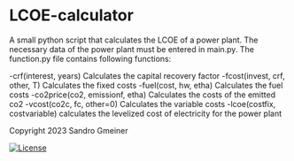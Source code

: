 # LCOE-calculator

A small python script that calculates the LCOE of a power plant. The necessary data of the power plant must be entered in main.py. The function.py file contains following functions:

-crf(interest, years)
    Calculates the capital recovery factor
-fcost(invest, crf, other, T)
    Calculates the fixed costs
-fuel(cost, hw, etha)
    Calculates the fuel costs
-co2price(co2, emissionf, etha)
    Calculates the costs of the emitted co2
-vcost(co2c, fc, other=0)
    Calculates the variable costs
-lcoe(costfix, costvariable)
    calculates the levelized cost of electricity for the power plant


Copyright 2023 Sandro Gmeiner

[![License](https://img.shields.io/badge/License-Apache_2.0-blue.svg)](https://opensource.org/licenses/Apache-2.0)
